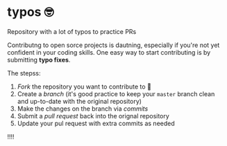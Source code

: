 # typos :nerd_face:
Repository with a lot of typos to practice PRs

Contributng to open sorce projects is dautning, especially if you're not yet confident in your coding skills. One easy way to start contributing is by submitting **typo fixes**.  

The stepss:

1. *Fork* the repository you want to contribute to :fork_and_knife:
2. Create a *branch* (it's good practice to keep your `master` branch clean and up-to-date with the original repository)
3. Make the changes on the branch via *commits*
4. Submit a *pull request* back into the orignal repository
5. Update your pul request with extra commits as needed

!!!!
